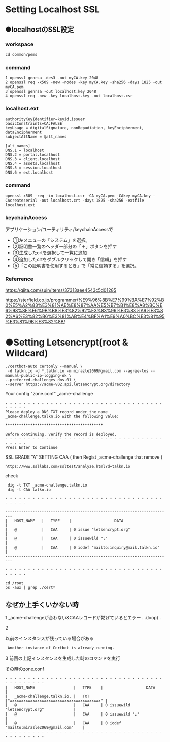 # Setting Localhost SSL 
## ●localhostのSSL設定

### workspace

```
cd common/pems
```

### command

```
1 openssl genrsa -des3 -out myCA.key 2048
2 openssl req -x509 -new -nodes -key myCA.key -sha256 -days 1825 -out myCA.pem
3 openssl genrsa -out localhost.key 2048
4 openssl req -new -key localhost.key -out localhost.csr
```

### localhost.ext

```
authorityKeyIdentifier=keyid,issuer
basicConstraints=CA:FALSE
keyUsage = digitalSignature, nonRepudiation, keyEncipherment, dataEncipherment
subjectAltName = @alt_names

[alt_names]
DNS.1 = localhost
DNS.2 = portal.localhost
DNS.3 = client.localhost
DNS.4 = assets.localhost
DNS.5 = session.localhost
DNS.6 = ext.localhost
```

### command 

```
openssl x509 -req -in localhost.csr -CA myCA.pem -CAkey myCA.key -CAcreateserial -out localhost.crt -days 1825 -sha256 -extfile localhost.ext
```

### keychainAccess

アプリケーション/ユーティリティ/keychainAccessで
- ①左メニューの「システム」を選択。
- ②証明書一覧のヘッダー部分の「＋」ボタンを押す
- ③生成したcrtを選択して一覧に追加
- ④追加したcrtをダブルクリックして開き「信頼」を押す
- ⑤「この証明書を使用するとき」で「常に信頼する」を選択。

### Referrence


https://qiita.com/suin/items/37313aee4543c5d01285

https://sterfield.co.jp/programmer/%E9%96%8B%E7%99%BA%E7%92%B0%E5%A2%83%E3%81%AE%E8%87%AA%E5%B7%B1%E8%A8%BC%E6%98%8E%E6%9B%B8%E3%82%92%E3%83%96%E3%83%A9%E3%82%A6%E3%82%B6%E3%81%AB%E4%BF%A1%E9%A0%BC%E3%81%95%E3%81%9B%E3%82%8B/

# ●Setting Letsencrypt(root & Wildcard)

```
./certbot-auto certonly --manual \
 -d talkn.io -d *.talkn.io -m mirazle2069@gmail.com --agree-tos --manual-public-ip-logging-ok \
--preferred-challenges dns-01 \
--server https://acme-v02.api.letsencrypt.org/directory
```

Your config "zone.conf" _acme-challenge
```
- - - - - - - - - - - - - - - - - - - - - - - - - - - - - - - - - - - - - - - -
Please deploy a DNS TXT record under the name
_acme-challenge.talkn.io with the following value:

*******************************************

Before continuing, verify the record is deployed.
- - - - - - - - - - - - - - - - - - - - - - - - - - - - - - - - - - - - - - - -
Press Enter to Continue
```

SSL GRADE "A" SETTING CAA ( then Regist _acme-challenge that remove )
```
https://www.ssllabs.com/ssltest/analyze.html?d=talkn.io
```

check
```
 dig -t TXT _acme-challenge.talkn.io
 dig -t CAA talkn.io
```

```
- - - - - - - - - - - - - - - - - - - - - - - - - - - - - - - - - - - - - - - -

-------------------------------------------------------------------------
|   HOST_NAME   |   TYPE    |                   DATA                    |    
|   @           |   CAA     | 0 issue "letsencrypt.org"                 |
|   @           |   CAA     | 0 issuewild ";"                           |
|   @           |   CAA     | 0 iodef "mailto:inquiry@mail.talkn.io"    |
-------------------------------------------------------------------------

- - - - - - - - - - - - - - - - - - - - - - - - - - - - - - - - - - - - - - - -

cd /root
ps -aux | grep ./cert*
```

## なぜか上手くいかない時

1 _acme-challengeが合わない&CAAレコードが妨げているとエラー
          .
          .(loop)
          .

2 

以前のインスタンスが残っている場合がある
```
 Another instance of Certbot is already running.
```

3 前回の上記インスタンスを生成した時のコマンドを実行

その時のzone.conf

```
- - - - - - - - - - - - - - - - - - - - - - - - - - - - - - - - - - - - - - - - - - - -
|   HOST_NAME                 |   TYPE    |                   DATA                    |
|   _acme-challenge.talkn.io. |   TXT     |"xxxxxxxxxxxxxxxxxxxxxxxxxxxxxxxxxxxxxxxx" |
|   @                         |   CAA     | 0 issuewild "letsencrypt.org"             |
|   @                         |   CAA     | 0 issuewild ";"                           |
|   @                         |   CAA     | 0 iodef "mailto:mirazle2069@gmail.com"    |
- - - - - - - - - - - - - - - - - - - - - - - - - - - - - - - - - - - - - - - - - - - -
```
